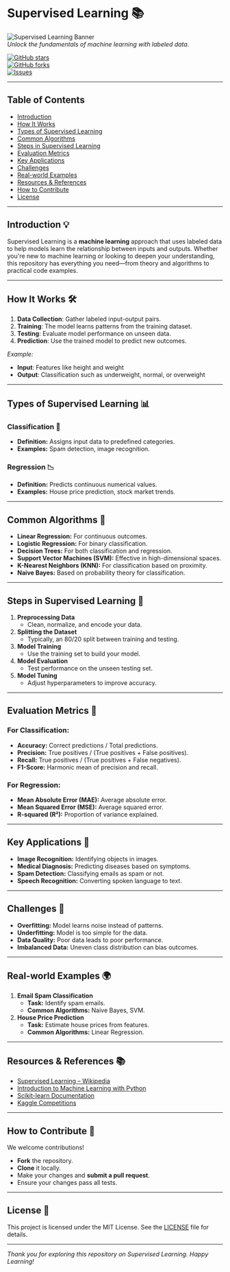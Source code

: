 # Supervised Learning 📚

![Supervised Learning Banner](your-banner-image-link)  
*Unlock the fundamentals of machine learning with labeled data.*

[![GitHub stars](https://img.shields.io/github/stars/username/supervised-learning)](https://github.com/username/supervised-learning)  
[![GitHub forks](https://img.shields.io/github/forks/username/supervised-learning)](https://github.com/username/supervised-learning)  
[![Issues](https://img.shields.io/github/issues/username/supervised-learning)](https://github.com/username/supervised-learning)

---

## Table of Contents
- [Introduction](#introduction)
- [How It Works](#how-it-works)
- [Types of Supervised Learning](#types-of-supervised-learning)
- [Common Algorithms](#common-algorithms)
- [Steps in Supervised Learning](#steps-in-supervised-learning)
- [Evaluation Metrics](#evaluation-metrics)
- [Key Applications](#key-applications)
- [Challenges](#challenges)
- [Real-world Examples](#real-world-examples)
- [Resources & References](#resources--references)
- [How to Contribute](#how-to-contribute)
- [License](#license)

---

## Introduction 💡

Supervised Learning is a **machine learning** approach that uses labeled data to help models learn the relationship between inputs and outputs. Whether you're new to machine learning or looking to deepen your understanding, this repository has everything you need—from theory and algorithms to practical code examples.

---

## How It Works 🛠️

1. **Data Collection**: Gather labeled input-output pairs.
2. **Training**: The model learns patterns from the training dataset.
3. **Testing**: Evaluate model performance on unseen data.
4. **Prediction**: Use the trained model to predict new outcomes.

*Example:*  
- **Input**: Features like height and weight  
- **Output**: Classification such as underweight, normal, or overweight

---

## Types of Supervised Learning 📊

### Classification 🔢
- **Definition:** Assigns input data to predefined categories.
- **Examples:** Spam detection, image recognition.

### Regression 📉
- **Definition:** Predicts continuous numerical values.
- **Examples:** House price prediction, stock market trends.

---

## Common Algorithms 🤖

- **Linear Regression:** For continuous outcomes.
- **Logistic Regression:** For binary classification.
- **Decision Trees:** For both classification and regression.
- **Support Vector Machines (SVM):** Effective in high-dimensional spaces.
- **K-Nearest Neighbors (KNN):** For classification based on proximity.
- **Naive Bayes:** Based on probability theory for classification.

---

## Steps in Supervised Learning 📝

1. **Preprocessing Data**
   - Clean, normalize, and encode your data.
2. **Splitting the Dataset**
   - Typically, an 80/20 split between training and testing.
3. **Model Training**
   - Use the training set to build your model.
4. **Model Evaluation**
   - Test performance on the unseen testing set.
5. **Model Tuning**
   - Adjust hyperparameters to improve accuracy.

---

## Evaluation Metrics 📏

### For Classification:
- **Accuracy:** Correct predictions / Total predictions.
- **Precision:** True positives / (True positives + False positives).
- **Recall:** True positives / (True positives + False negatives).
- **F1-Score:** Harmonic mean of precision and recall.

### For Regression:
- **Mean Absolute Error (MAE):** Average absolute error.
- **Mean Squared Error (MSE):** Average squared error.
- **R-squared (R²):** Proportion of variance explained.

---

## Key Applications 🔑

- **Image Recognition:** Identifying objects in images.
- **Medical Diagnosis:** Predicting diseases based on symptoms.
- **Spam Detection:** Classifying emails as spam or not.
- **Speech Recognition:** Converting spoken language to text.

---

## Challenges 🧩

- **Overfitting:** Model learns noise instead of patterns.
- **Underfitting:** Model is too simple for the data.
- **Data Quality:** Poor data leads to poor performance.
- **Imbalanced Data:** Uneven class distribution can bias outcomes.

---

## Real-world Examples 🌍

1. **Email Spam Classification**
   - **Task:** Identify spam emails.
   - **Common Algorithms:** Naive Bayes, SVM.
2. **House Price Prediction**
   - **Task:** Estimate house prices from features.
   - **Common Algorithms:** Linear Regression.

---

## Resources & References 📚

- [Supervised Learning – Wikipedia](https://en.wikipedia.org/wiki/Supervised_learning)
- [Introduction to Machine Learning with Python](https://www.oreilly.com/library/view/introduction-to-machine/9781449369880/)
- [Scikit-learn Documentation](https://scikit-learn.org/stable/)
- [Kaggle Competitions](https://www.kaggle.com/competitions)

---

## How to Contribute 🤝

We welcome contributions!  
- **Fork** the repository.
- **Clone** it locally.
- Make your changes and **submit a pull request**.
- Ensure your changes pass all tests.

---

## License 📄

This project is licensed under the MIT License. See the [LICENSE](LICENSE) file for details.

---

*Thank you for exploring this repository on Supervised Learning. Happy Learning!*  
